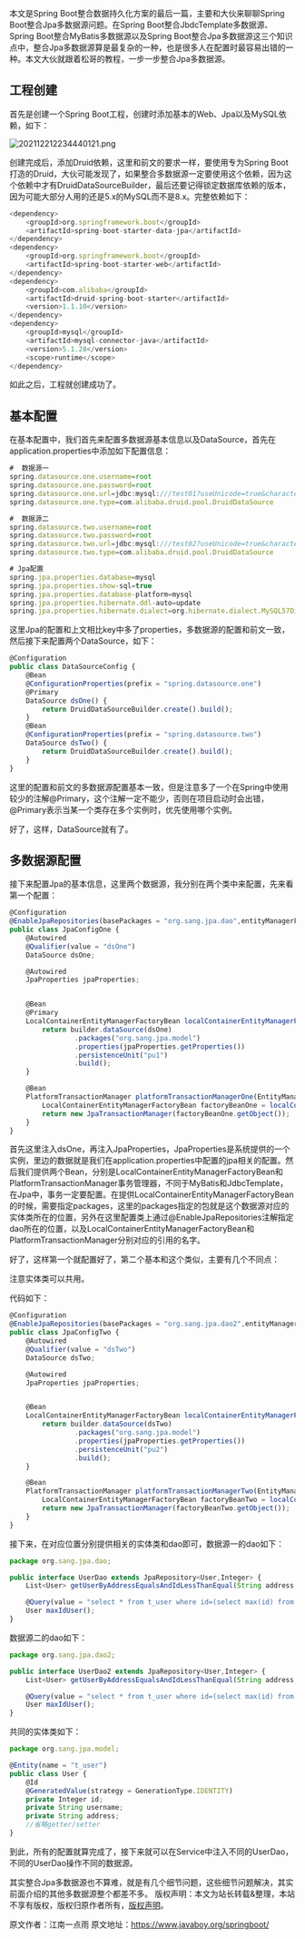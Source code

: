 


本文是Spring Boot整合数据持久化方案的最后一篇，主要和大伙来聊聊Spring Boot整合Jpa多数据源问题。在Spring Boot整合JbdcTemplate多数据源、Spring Boot整合MyBatis多数据源以及Spring Boot整合Jpa多数据源这三个知识点中，整合Jpa多数据源算是最复杂的一种，也是很多人在配置时最容易出错的一种。本文大伙就跟着松哥的教程，一步一步整合Jpa多数据源。

## 工程创建

首先是创建一个Spring Boot工程，创建时添加基本的Web、Jpa以及MySQL依赖，如下：

![202112212234440121.png](https://gitee.com/hezhiyuan007/java-study/raw/master/images/SpringBoot3/b05257ae-29d0-4048-8ed5-dafcf9deef0e.png)

创建完成后，添加Druid依赖，这里和前文的要求一样，要使用专为Spring Boot打造的Druid，大伙可能发现了，如果整合多数据源一定要使用这个依赖，因为这个依赖中才有DruidDataSourceBuilder，最后还要记得锁定数据库依赖的版本，因为可能大部分人用的还是5.x的MySQL而不是8.x。完整依赖如下：

```js 
<dependency>
    <groupId>org.springframework.boot</groupId>
    <artifactId>spring-boot-starter-data-jpa</artifactId>
</dependency>
<dependency>
    <groupId>org.springframework.boot</groupId>
    <artifactId>spring-boot-starter-web</artifactId>
</dependency>
<dependency>
    <groupId>com.alibaba</groupId>
    <artifactId>druid-spring-boot-starter</artifactId>
    <version>1.1.10</version>
</dependency>
<dependency>
    <groupId>mysql</groupId>
    <artifactId>mysql-connector-java</artifactId>
    <version>5.1.28</version>
    <scope>runtime</scope>
</dependency>
```

如此之后，工程就创建成功了。

## 基本配置

在基本配置中，我们首先来配置多数据源基本信息以及DataSource，首先在application.properties中添加如下配置信息：

```js 
#  数据源一
spring.datasource.one.username=root
spring.datasource.one.password=root
spring.datasource.one.url=jdbc:mysql:///test01?useUnicode=true&characterEncoding=UTF-8
spring.datasource.one.type=com.alibaba.druid.pool.DruidDataSource

#  数据源二
spring.datasource.two.username=root
spring.datasource.two.password=root
spring.datasource.two.url=jdbc:mysql:///test02?useUnicode=true&characterEncoding=UTF-8
spring.datasource.two.type=com.alibaba.druid.pool.DruidDataSource

# Jpa配置
spring.jpa.properties.database=mysql
spring.jpa.properties.show-sql=true
spring.jpa.properties.database-platform=mysql
spring.jpa.properties.hibernate.ddl-auto=update
spring.jpa.properties.hibernate.dialect=org.hibernate.dialect.MySQL57Dialect
```

这里Jpa的配置和上文相比key中多了properties，多数据源的配置和前文一致，然后接下来配置两个DataSource，如下：


```js 
@Configuration
public class DataSourceConfig {
    @Bean
    @ConfigurationProperties(prefix = "spring.datasource.one")
    @Primary
    DataSource dsOne() {
        return DruidDataSourceBuilder.create().build();
    }
    @Bean
    @ConfigurationProperties(prefix = "spring.datasource.two")
    DataSource dsTwo() {
        return DruidDataSourceBuilder.create().build();
    }
}
```

这里的配置和前文的多数据源配置基本一致，但是注意多了一个在Spring中使用较少的注解@Primary，这个注解一定不能少，否则在项目启动时会出错，@Primary表示当某一个类存在多个实例时，优先使用哪个实例。

好了，这样，DataSource就有了。

## 多数据源配置

接下来配置Jpa的基本信息，这里两个数据源，我分别在两个类中来配置，先来看第一个配置：

```js 
@Configuration
@EnableJpaRepositories(basePackages = "org.sang.jpa.dao",entityManagerFactoryRef = "localContainerEntityManagerFactoryBeanOne",transactionManagerRef = "platformTransactionManagerOne")
public class JpaConfigOne {
    @Autowired
    @Qualifier(value = "dsOne")
    DataSource dsOne;

    @Autowired
    JpaProperties jpaProperties;


    @Bean
    @Primary
    LocalContainerEntityManagerFactoryBean localContainerEntityManagerFactoryBeanOne(EntityManagerFactoryBuilder builder) {
        return builder.dataSource(dsOne)
                .packages("org.sang.jpa.model")
                .properties(jpaProperties.getProperties())
                .persistenceUnit("pu1")
                .build();
    }

    @Bean
    PlatformTransactionManager platformTransactionManagerOne(EntityManagerFactoryBuilder builder) {
        LocalContainerEntityManagerFactoryBean factoryBeanOne = localContainerEntityManagerFactoryBeanOne(builder);
        return new JpaTransactionManager(factoryBeanOne.getObject());
    }
}
```

首先这里注入dsOne，再注入JpaProperties，JpaProperties是系统提供的一个实例，里边的数据就是我们在application.properties中配置的jpa相关的配置。然后我们提供两个Bean，分别是LocalContainerEntityManagerFactoryBean和PlatformTransactionManager事务管理器，不同于MyBatis和JdbcTemplate，在Jpa中，事务一定要配置。在提供LocalContainerEntityManagerFactoryBean的时候，需要指定packages，这里的packages指定的包就是这个数据源对应的实体类所在的位置，另外在这里配置类上通过@EnableJpaRepositories注解指定dao所在的位置，以及LocalContainerEntityManagerFactoryBean和PlatformTransactionManager分别对应的引用的名字。

好了，这样第一个就配置好了，第二个基本和这个类似，主要有几个不同点：

注意实体类可以共用。

代码如下：

```js 
@Configuration
@EnableJpaRepositories(basePackages = "org.sang.jpa.dao2",entityManagerFactoryRef = "localContainerEntityManagerFactoryBeanTwo",transactionManagerRef = "platformTransactionManagerTwo")
public class JpaConfigTwo {
    @Autowired
    @Qualifier(value = "dsTwo")
    DataSource dsTwo;

    @Autowired
    JpaProperties jpaProperties;


    @Bean
    LocalContainerEntityManagerFactoryBean localContainerEntityManagerFactoryBeanTwo(EntityManagerFactoryBuilder builder) {
        return builder.dataSource(dsTwo)
                .packages("org.sang.jpa.model")
                .properties(jpaProperties.getProperties())
                .persistenceUnit("pu2")
                .build();
    }

    @Bean
    PlatformTransactionManager platformTransactionManagerTwo(EntityManagerFactoryBuilder builder) {
        LocalContainerEntityManagerFactoryBean factoryBeanTwo = localContainerEntityManagerFactoryBeanTwo(builder);
        return new JpaTransactionManager(factoryBeanTwo.getObject());
    }
}
```

接下来，在对应位置分别提供相关的实体类和dao即可，数据源一的dao如下：


```js 
package org.sang.jpa.dao;

public interface UserDao extends JpaRepository<User,Integer> {
    List<User> getUserByAddressEqualsAndIdLessThanEqual(String address, Integer id);

    @Query(value = "select * from t_user where id=(select max(id) from t_user)",nativeQuery = true)
    User maxIdUser();
}
```

数据源二的dao如下：


```js 
package org.sang.jpa.dao2;

public interface UserDao2 extends JpaRepository<User,Integer> {
    List<User> getUserByAddressEqualsAndIdLessThanEqual(String address, Integer id);

    @Query(value = "select * from t_user where id=(select max(id) from t_user)",nativeQuery = true)
    User maxIdUser();
}
```

共同的实体类如下：


```js 
package org.sang.jpa.model;

@Entity(name = "t_user")
public class User {
    @Id
    @GeneratedValue(strategy = GenerationType.IDENTITY)
    private Integer id;
    private String username;
    private String address;
    //省略getter/setter
}
```

到此，所有的配置就算完成了，接下来就可以在Service中注入不同的UserDao，不同的UserDao操作不同的数据源。

其实整合Jpa多数据源也不算难，就是有几个细节问题，这些细节问题解决，其实前面介绍的其他多数据源整个都差不多。
版权声明：本文为站长转载&整理，本站不享有版权，版权归原作者所有，[版权声明](https://gitee.com/hezhiyuan007/java-notes/raw/master/disclaimer.md)。




原文作者：江南一点雨 原文地址：https://www.javaboy.org/springboot/